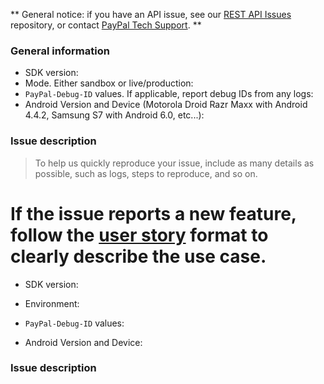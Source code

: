 ** General notice: if you have an API issue, see our [REST API Issues](https://github.com/paypal/PayPal-REST-API-Issues) repository, or contact [PayPal Tech Support](https://developer.paypal.com/support/). **
### General information

* SDK version:
* Mode. Either sandbox or live/production:
* `PayPal-Debug-ID` values. If applicable, report debug IDs from any logs:
* Android Version and Device (Motorola Droid Razr Maxx with Android 4.4.2, Samsung S7 with Android 6.0, etc...):

### Issue description

> To help us quickly reproduce your issue, include as many details as possible, such as logs, steps to reproduce, and so on.

If the issue reports a new feature, follow the [user story](https://en.wikipedia.org/wiki/User_story) format to clearly describe the use case.
=======
<!--- Example: 4.7.2 -->
* SDK version:
<!--- Is this issue in Sandbox or Production? -->
* Environment:
<!--- Report PayPal-Debug-IDs from any logs -->
* `PayPal-Debug-ID` values:
<!--- Example: Motorola Droid Razr Maxx with Android 4.4.2, Samsung S7 with Android 6.0 -->
* Android Version and Device:

### Issue description

<!--- To help us quickly reproduce your issue, include as many details as possible, such as logs, steps to reproduce, and so on.  If the issue reports a new feature, follow the [user story](https://en.wikipedia.org/wiki/User_story) format to clearly describe the use case. -->
